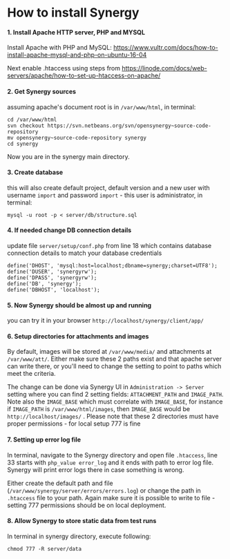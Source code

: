 
# How to install Synergy
#### 1. Install Apache HTTP server, PHP and MYSQL
Install Apache with PHP and MySQL:
https://www.vultr.com/docs/how-to-install-apache-mysql-and-php-on-ubuntu-16-04

Next enable .htaccess using steps from
https://linode.com/docs/web-servers/apache/how-to-set-up-htaccess-on-apache/

#### 2. Get Synergy sources
assuming apache's document root is in `/var/www/html`, in terminal:

```
cd /var/www/html
svn checkout https://svn.netbeans.org/svn/opensynergy~source-code-repository
mv opensynergy~source-code-repository synergy
cd synergy
```
Now you are in the synergy main directory.

#### 3. Create database 
this will also create default project, default version and a new user with username `import` and password `import` - this user is administrator, in terminal:

```
mysql -u root -p < server/db/structure.sql
```

#### 4. If needed change DB connection details
update file `server/setup/conf.php` from line 18 which contains database connection details to match your database credentials

```
define('DHOST', 'mysql:host=localhost;dbname=synergy;charset=UTF8');
define('DUSER', 'synergyrw');
define('DPASS', 'synergyrw');
define('DB', 'synergy');
define('DBHOST', 'localhost');
```

#### 5. Now Synergy should be almost up and running
you can try it in your browser `http://localhost/synergy/client/app/`

#### 6. Setup directories for attachments and images
By default, images will be stored at `/var/www/media/` and attachments at `/var/www/att/`. Either make sure these 2 paths exist and 
that apache server can write there, or you'll need to change the setting to point to paths which meet the criteria.

The change can be done via Synergy UI in `Administration -> Server` setting where you can find 2 setting fields: `ATTACHMENT_PATH` 
and `IMAGE_PATH`. Note also the `IMAGE_BASE` which must correlate with `IMAGE_BASE`, for instance if `IMAGE_PATH` is `/var/www/html/images`, 
then `IMAGE_BASE` would be `http://localhost/images/` . Please note that these 2 directories must have proper permissions - for local setup 777 is fine

#### 7. Setting up error log file
In terminal, navigate to the Synergy directory and open file `.htaccess`, line 33 starts with `php_value error_log` and 
it ends with path to error log file. Synergy will print error logs there in case something is wrong. 

Either create the default path and file (`/var/www/synergy/server/errors/errors.log`) or change the path in `.htaccess` file to your path. 
Again make sure it is possible to write to file - setting 777 permissions should be on local deployment.

#### 8. Allow Synergy to store static data from test runs
In terminal in synergy directory, execute following:
```
chmod 777 -R server/data
```
